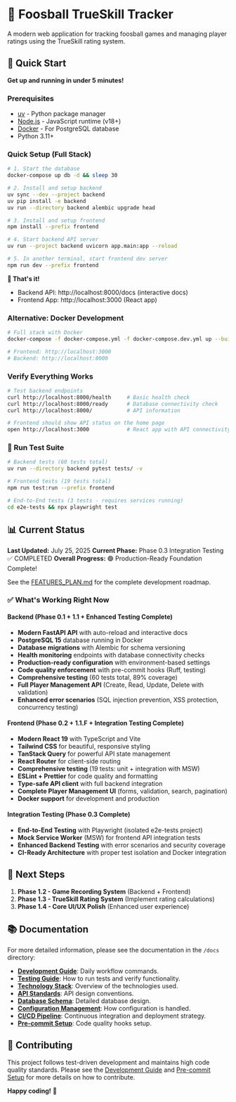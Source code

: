 # 🏓 Foosball TrueSkill Tracker

A modern web application for tracking foosball games and managing player ratings using the TrueSkill rating system.

## 🚀 Quick Start

**Get up and running in under 5 minutes!**

### Prerequisites
- [uv](https://docs.astral.sh/uv/) - Python package manager
- [Node.js](https://nodejs.org/) - JavaScript runtime (v18+)
- [Docker](https://www.docker.com/) - For PostgreSQL database
- Python 3.11+

### Quick Setup (Full Stack)

```bash
# 1. Start the database
docker-compose up db -d && sleep 30

# 2. Install and setup backend
uv sync --dev --project backend
uv pip install -e backend
uv run --directory backend alembic upgrade head

# 3. Install and setup frontend
npm install --prefix frontend

# 4. Start backend API server
uv run --project backend uvicorn app.main:app --reload

# 5. In another terminal, start frontend dev server
npm run dev --prefix frontend
```

**🎉 That's it!**
- Backend API: http://localhost:8000/docs (interactive docs)
- Frontend App: http://localhost:3000 (React app)

### Alternative: Docker Development

```bash
# Full stack with Docker
docker-compose -f docker-compose.yml -f docker-compose.dev.yml up --build

# Frontend: http://localhost:3000
# Backend: http://localhost:8000
```

### Verify Everything Works

```bash
# Test backend endpoints
curl http://localhost:8000/health     # Basic health check
curl http://localhost:8000/ready      # Database connectivity check
curl http://localhost:8000/           # API information

# Frontend should show API status on the home page
open http://localhost:3000            # React app with API connectivity test
```

### 🧪 Run Test Suite

```bash
# Backend tests (60 tests total)
uv run --directory backend pytest tests/ -v

# Frontend tests (19 tests total)
npm run test:run --prefix frontend

# End-to-End tests (3 tests - requires services running)
cd e2e-tests && npx playwright test
```

## 📊 Current Status

**Last Updated:** July 25, 2025
**Current Phase:** Phase 0.3 Integration Testing ✅ COMPLETED
**Overall Progress:** 🟢 Production-Ready Foundation Complete!

See the [FEATURES_PLAN.md](FEATURES_PLAN.md) for the complete development roadmap.

### ✅ What's Working Right Now

#### Backend (Phase 0.1 + 1.1 + Enhanced Testing Complete)
- **Modern FastAPI API** with auto-reload and interactive docs
- **PostgreSQL 15** database running in Docker
- **Database migrations** with Alembic for schema versioning
- **Health monitoring** endpoints with database connectivity checks
- **Production-ready configuration** with environment-based settings
- **Code quality enforcement** with pre-commit hooks (Ruff, testing)
- **Comprehensive testing** (60 tests total, 89% coverage)
- **Full Player Management API** (Create, Read, Update, Delete with validation)
- **Enhanced error scenarios** (SQL injection prevention, XSS protection, concurrency testing)

#### Frontend (Phase 0.2 + 1.1.F + Integration Testing Complete)
- **Modern React 19** with TypeScript and Vite
- **Tailwind CSS** for beautiful, responsive styling
- **TanStack Query** for powerful API state management
- **React Router** for client-side routing
- **Comprehensive testing** (19 tests: unit + integration with MSW)
- **ESLint + Prettier** for code quality and formatting
- **Type-safe API client** with full backend integration
- **Complete Player Management UI** (forms, validation, search, pagination)
- **Docker support** for development and production

#### Integration Testing (Phase 0.3 Complete)
- **End-to-End Testing** with Playwright (isolated e2e-tests project)
- **Mock Service Worker** (MSW) for frontend API integration tests
- **Enhanced Backend Testing** with error scenarios and security coverage
- **CI-Ready Architecture** with proper test isolation and Docker integration

## 🎯 Next Steps

1.  **Phase 1.2 - Game Recording System** (Backend + Frontend)
2.  **Phase 1.3 - TrueSkill Rating System** (Implement rating calculations)
3.  **Phase 1.4 - Core UI/UX Polish** (Enhanced user experience)

## 📚 Documentation

For more detailed information, please see the documentation in the `/docs` directory:

- **[Development Guide](docs/DEVELOPMENT.md)**: Daily workflow commands.
- **[Testing Guide](docs/TESTING.md)**: How to run tests and verify functionality.
- **[Technology Stack](docs/TECH_STACK.md)**: Overview of the technologies used.
- **[API Standards](docs/API_STANDARDS.md)**: API design conventions.
- **[Database Schema](docs/DATABASE_SCHEMA.md)**: Detailed database design.
- **[Configuration Management](docs/CONFIG_MANAGEMENT.md)**: How configuration is handled.
- **[CI/CD Pipeline](docs/CICD_PIPELINE.md)**: Continuous integration and deployment strategy.
- **[Pre-commit Setup](docs/PRE_COMMIT_SETUP.md)**: Code quality hooks setup.

## 🤝 Contributing

This project follows test-driven development and maintains high code quality standards. Please see the [Development Guide](docs/DEVELOPMENT.md) and [Pre-commit Setup](docs/PRE_COMMIT_SETUP.md) for more details on how to contribute.

**Happy coding!** 🎉
